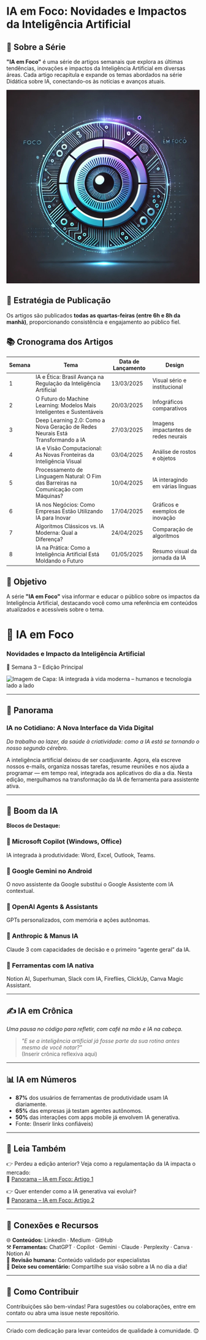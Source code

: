 # IA em Foco: Novidades e Impactos da Inteligência Artificial

## 📌 Sobre a Série
**"IA em Foco"** é uma série de artigos semanais que explora as últimas tendências, inovações e impactos da Inteligência Artificial em diversas áreas. Cada artigo recapitula e expande os temas abordados na série Didática sobre IA, conectando-os às notícias e avanços atuais.

![Descrição da Imagem](https://github.com/profamar/ia-em-foco/blob/main/Design%20sem%20nome%20(44).png)

## 📆 Estratégia de Publicação
Os artigos são publicados **todas as quartas-feiras (entre 6h e 8h da manhã)**, proporcionando consistência e engajamento ao público fiel.

## 📚 Cronograma dos Artigos

| **Semana** | **Tema** | **Data de Lançamento** | **Design** |
|------------|----------|------------------------|------------|
| 1 | IA e Ética: Brasil Avança na Regulação da Inteligência Artificial | 13/03/2025 | Visual sério e institucional |
| 2 | O Futuro do Machine Learning: Modelos Mais Inteligentes e Sustentáveis | 20/03/2025 | Infográficos comparativos |
| 3 | Deep Learning 2.0: Como a Nova Geração de Redes Neurais Está Transformando a IA | 27/03/2025 | Imagens impactantes de redes neurais |
| 4 | IA e Visão Computacional: As Novas Fronteiras da Inteligência Visual | 03/04/2025 | Análise de rostos e objetos |
| 5 | Processamento de Linguagem Natural: O Fim das Barreiras na Comunicação com Máquinas? | 10/04/2025 | IA interagindo em várias línguas |
| 6 | IA nos Negócios: Como Empresas Estão Utilizando IA para Inovar | 17/04/2025 | Gráficos e exemplos de inovação |
| 7 | Algoritmos Clássicos vs. IA Moderna: Qual a Diferença? | 24/04/2025 | Comparação de algoritmos |
| 8 | IA na Prática: Como a Inteligência Artificial Está Moldando o Futuro | 01/05/2025 | Resumo visual da jornada da IA |

## 🚀 Objetivo
A série **"IA em Foco"** visa informar e educar o público sobre os impactos da Inteligência Artificial, destacando você como uma referência em conteúdos atualizados e acessíveis sobre o tema.

# 🧠 IA em Foco  
### Novidades e Impacto da Inteligência Artificial  
📅 Semana 3 – Edição Principal  

![Imagem de Capa: IA integrada à vida moderna – humanos e tecnologia lado a lado](URL-da-imagem)

---

## 🧭 Panorama  
### **IA no Cotidiano: A Nova Interface da Vida Digital**  
*Do trabalho ao lazer, da saúde à criatividade: como a IA está se tornando o nosso segundo cérebro.*

A inteligência artificial deixou de ser coadjuvante. Agora, ela escreve nossos e-mails, organiza nossas tarefas, resume reuniões e nos ajuda a programar — em tempo real, integrada aos aplicativos do dia a dia. Nesta edição, mergulhamos na transformação da IA de ferramenta para assistente ativa.

---

## 🚀 Boom da IA  
**Blocos de Destaque:**

### 🔹 Microsoft Copilot (Windows, Office)  
IA integrada à produtividade: Word, Excel, Outlook, Teams.

### 🔹 Google Gemini no Android  
O novo assistente da Google substitui o Google Assistente com IA contextual.

### 🔹 OpenAI Agents & Assistants  
GPTs personalizados, com memória e ações autônomas.

### 🔹 Anthropic & Manus IA  
Claude 3 com capacidades de decisão e o primeiro “agente geral” da IA.

### 🔹 Ferramentas com IA nativa  
Notion AI, Superhuman, Slack com IA, Fireflies, ClickUp, Canva Magic Assistant.

---

## ✍️ IA em Crônica  
*Uma pausa no código para refletir, com café na mão e IA na cabeça.*

> *"E se a inteligência artificial já fosse parte da sua rotina antes mesmo de você notar?"*  
> (Inserir crônica reflexiva aqui)

---

## 📊 IA em Números  
- **87%** dos usuários de ferramentas de produtividade usam IA diariamente.  
- **65%** das empresas já testam agentes autônomos.  
- **50%** das interações com apps mobile já envolvem IA generativa.  
- Fonte: (Inserir links confiáveis)

---

## 📖 Leia Também  

👉 Perdeu a edição anterior? Veja como a regulamentação da IA impacta o mercado:  
🔗 [Panorama – IA em Foco: Artigo 1](https://web.dio.me/articles/panorama-3a0021ddaa31?back=/articles)

👉 Quer entender como a IA generativa vai evoluir?  
🔗 [Panorama – IA em Foco: Artigo 2](https://web.dio.me/articles/panorama-636ebe778169?back=/articles)

---

## 🔗 Conexões e Recursos  

🌐 **Conteúdos:** LinkedIn · Medium · GitHub  
⚒️ **Ferramentas:** ChatGPT · Copilot · Gemini · Claude · Perplexity · Canva · Notion AI  
👀 **Revisão humana:** Conteúdo validado por especialistas  
💬 **Deixe seu comentário:** Compartilhe sua visão sobre a IA no dia a dia!

---


## 📢 Como Contribuir
Contribuições são bem-vindas! Para sugestões ou colaborações, entre em contato ou abra uma issue neste repositório.

---

Criado com dedicação para levar conteúdos de qualidade à comunidade. 😊
